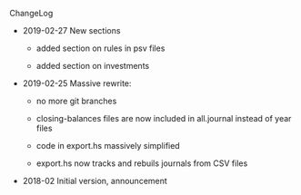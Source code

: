 ChangeLog

- 2019-02-27 New sections

	- added section on rules in psv files

	- added section on investments

- 2019-02-25 Massive rewrite:

	- no more git branches

	- closing-balances files are now included in all.journal instead of year
	files

	- code in export.hs massively simplified

	- export.hs now tracks and rebuils journals from CSV files

- 2018-02 Initial version, announcement

